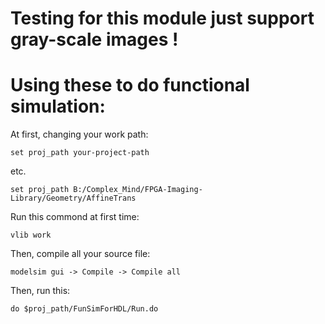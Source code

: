 # Testing for this module just support gray-scale images !  

# Using these to do functional simulation:  

At first, changing your work path:  
    
    set proj_path your-project-path  

etc.  
    
    set proj_path B:/Complex_Mind/FPGA-Imaging-Library/Geometry/AffineTrans  

Run this commond at first time:

    vlib work  

Then, compile all your source file:  

    modelsim gui -> Compile -> Compile all  

Then, run this:

    do $proj_path/FunSimForHDL/Run.do
